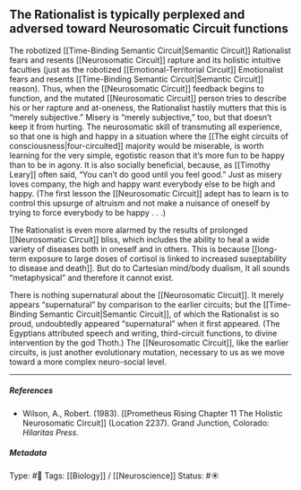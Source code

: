 ## The Rationalist is typically perplexed and adversed toward Neurosomatic Circuit functions  # 

The robotized [[Time-Binding Semantic Circuit|Semantic Circuit]] Rationalist fears and resents [[Neurosomatic Circuit]] rapture and its holistic intuitive faculties (just as the robotized [[Emotional-Territorial Circuit]] Emotionalist fears and resents [[Time-Binding Semantic Circuit|Semantic Circuit]] reason). Thus, when the [[Neurosomatic Circuit]] feedback begins to function, and the mutated [[Neurosomatic Circuit]] person tries to describe his or her rapture and at-oneness, the Rationalist hastily mutters that this is “merely subjective.” Misery is “merely subjective,” too, but that doesn’t keep it from hurting. The neurosomatic skill of transmuting all experience, so that one is high and happy in a situation where the [[The eight circuits of consciousness|four-circuited]] majority would be miserable, is worth learning for the very simple, egotistic reason that it’s more fun to be happy than to be in agony. It is also socially beneficial, because, as [[Timothy Leary]] often said, “You can’t do good until you feel good.” Just as misery loves company, the high and happy want everybody else to be high and happy. (The first lesson the [[Neurosomatic Circuit]] adept has to learn is to control this upsurge of altruism and not make a nuisance of oneself by trying to force everybody to be happy . . .)

The Rationalist is even more alarmed by the results of prolonged [[Neurosomatic Circuit]] bliss, which includes the ability to heal a wide variety of diseases both in oneself and in others. This is because [[long-term exposure to large doses of cortisol is linked to increased suseptability to disease and death]]. But do to Cartesian mind/body dualism, It all sounds “metaphysical” and therefore it cannot exist.

There is nothing supernatural about the [[Neurosomatic Circuit]]. It merely appears “supernatural” by comparison to the earlier circuits; but the [[Time-Binding Semantic Circuit|Semantic Circuit]], of which the Rationalist is so proud, undoubtedly appeared “supernatural” when it first appeared. (The Egyptians attributed speech and writing, third-circuit functions, to divine intervention by the god Thoth.) The [[Neurosomatic Circuit]], like the earlier circuits, is just another evolutionary mutation, necessary to us as we move toward a more complex neuro-social level.

___

##### References

- Wilson, A., Robert. (1983). [[Prometheus Rising Chapter 11 The Holistic Neurosomatic Circuit]] (Location 2237). Grand Junction, Colorado: _Hilaritas Press_.

##### Metadata

Type: #🔴 
Tags: [[Biology]] / [[Neuroscience]]
Status: #☀️ 